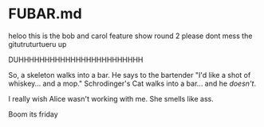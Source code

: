 # FUBAR.md

heloo this is the bob and carol feature show round 2 please dont mess the gitutruturtueru up

DUHHHHHHHHHHHHHHHHHHHHHHHH


<!-- "This is what Bob & Carol did on Bob's computer when working on the first feature" -->
So, a skeleton walks into a bar. He says to the bartender "I'd like a shot of whiskey... and a mop."
Schrodinger's Cat walks into a bar... and he *doesn't*. 

I really wish Alice wasn't working with me. She smells like ass.

Boom its friday